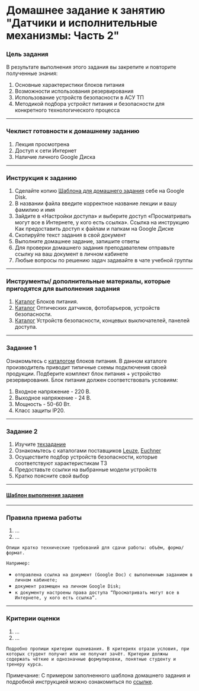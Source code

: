 # Домашнее задание к занятию "Датчики и исполнительные механизмы: Часть 2"

### Цель задания

В результате выполнения этого задания вы закрепите и повторите полученные знания: 
1. Основные характеристики блоков питания
2. Возможности использования резервирования
3. Использование устройств безопасности в АСУ ТП
4. Методикой подбора устройст питания и безопасности для конкретного технологического процесса



------

### Чеклист готовности к домашнему заданию

1. Лекция просмотрена
2. Доступ к сети Интернет
3. Наличие личного Google Диска



------

### Инструкция к заданию

1. Сделайте копию [Шаблона для домашнего задания](https://docs.google.com/document/d/1youKpKm_JrC0UzDyUslIZW2E2bIv5OVlm_TQDvH5Pvs/edit "Шаблон") себе на Google Disk.
2. В названии файла введите корректное название лекции и вашу фамилию и имя
3. Зайдите в «Настройки доступа» и выберите доступ «Просматривать могут все в Интернете, у кого есть ссылка». Ссылка на инструкцию Как предоставить доступ к файлам и папкам на Google Диске
4. Скопируйте текст задания в свой документ
5. Выполните домашнее задание, запишите ответы
6. Для проверки домашнего задания преподавателем отправьте ссылку на ваш документ в личном кабинете
7. Любые вопросы по решению задач задавайте в чате учебной группы



------

### Инструменты/ дополнительные материалы, которые пригодятся для выполнения задания

1. [Каталог](https://owen.ru/ "Каталог OWEN") Блоков питания.
2. [Каталог](https://leuze.ru/ "Каталог LEUZE") Оптических датчиков, фотобарьеров, устройств безопасности.
2. [Каталог](https://rumatika.ru/catalog/euchner/mnogofunkcionalnaya-kalitka-mgb "Каталог EUCHNER") Устройств безопасности, концевых выключателей, панелей доступа. 



------

### Задание 1

 Ознакомьтесь с [каталогом](https://owen.ru/ "Каталог OWEN") блоков питания. В данном каталоге производитель приводит типичные схемы подключения своей продукции.
 Подберите комплект блок питания + устройство резервирования.
 Блок питания должен соответствовать условиям:
 1. Входное напряжение - 220 В.
 2. Выходное напряжение - 24 В.
 3. Мощность - 50-60 Вт.
 4. Класс защиты IP20.



------

### Задание 2

1. Изучите [техзадание](https://docs.google.com/document/d/1PC6MlYzSlnDJ15yXLL3Jt-ZUcSGeqRlW4jYuNJ8evxc/edit?usp=sharing "Техзадание")
2. Ознакомьтесь с каталогами поставщиков [Leuze](https://leuze.ru/ "Каталог LEUZE"), [Euchner](https://rumatika.ru/catalog/euchner/mnogofunkcionalnaya-kalitka-mgb "Каталог EUCHNER")
3. Осуществите подбор устройств безопасности, которые соответствуют характеристикам ТЗ
4. Предоставьте ссылки на выбранные модели устройств
5. Кратко поясните свой выбор

------

#### [Шаблон выполнения задания](https://docs.google.com/document/d/1youKpKm_JrC0UzDyUslIZW2E2bIv5OVlm_TQDvH5Pvs/edit)

------

### Правила приема работы

1. ...
2. ...

`Опиши кратко технические требований для сдачи работы: объём, форма/формат.` 

`Например:`
- `отправлена ссылка на документ (Google Doc) с выполненным заданием в личном кабинете;`
- `документ размещен на личном Google Disk;`
- `к документу настроены права доступа “Просматривать могут все в Интернете, у кого есть ссылка”.`

------

### Критерии оценки

1. ...
2. ...

`Подробно пропиши критерии оценивания. В критериях отрази условия, при которых студент получит или не получит зачёт. Критерии должны содержать чёткие и однозначные формулировки, понятные студенту и тренеру курса.`

Примечание: С примером заполненного шаблона домашнего задания и подробной инструкцией можно ознакомиться по [ссылке](https://docs.google.com/document/d/13m07fqimLwzddcF6zyRrPjMO16RGynagzdO64-PMXuA/edit?usp=sharing).
